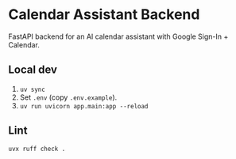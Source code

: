 # Calendar Assistant Backend

FastAPI backend for an AI calendar assistant with Google Sign-In + Calendar.

## Local dev

1. `uv sync`
2. Set `.env` (copy `.env.example`).
3. `uv run uvicorn app.main:app --reload`

## Lint

`uvx ruff check .`
